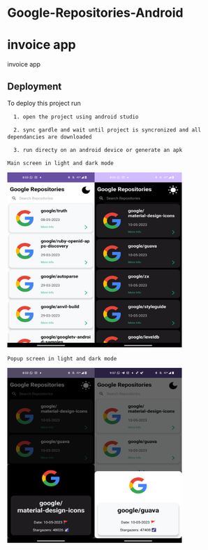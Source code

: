 # Google-Repositories-Android

# invoice app
 invoice app

## Deployment

To deploy this project run

```
  1. open the project using android studio
```

```
  2. sync gardle and wait until project is syncronized and all dependancies are downloaded
```
```
  3. run directy on an android device or generate an apk
```
```
Main screen in light and dark mode
```
<img src="https://github.com/naderJb/Google-Repositories-Android/blob/main/images/main_light_mode.png?raw=true" width="200" height="400" ><img src="https://github.com/naderJb/Google-Repositories-Android/blob/main/images/main_dark_mode.png?raw=true" width="200" height="400">

```
Popup screen in light and dark mode
```
<img src="https://github.com/naderJb/Google-Repositories-Android/blob/main/images/popup_dark_mode.png?raw=true" width="200" height="400" ><img src="https://github.com/naderJb/Google-Repositories-Android/blob/main/images/popup_light_mode.png?raw=true" width="200" height="400">
